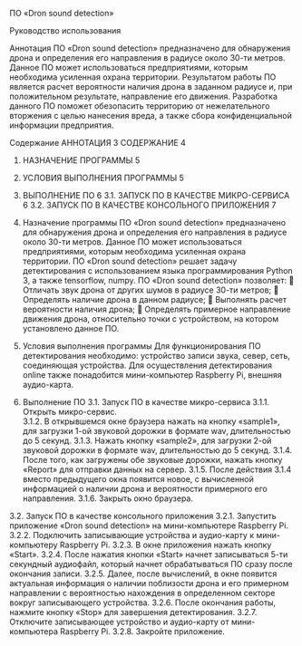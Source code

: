 ПО «Dron sound detection»

Руководство использования

Аннотация
ПО «Dron sound detection» предназначено для обнаружения дрона и определения его направления в радиусе около 30-ти метров. Данное ПО может использоваться предприятиями, которым необходима усиленная охрана территории.
Результатом работы ПО является расчет вероятности наличия дрона в заданном радиусе и, при положительном результате, направление его движения. Разработка данного ПО поможет обезопасить территорию от нежелательного вторжения с целью нанесения вреда, а также сбора конфиденциальной информации предприятия.
 
Содержание
АННОТАЦИЯ	3
СОДЕРЖАНИЕ	4
1. НАЗНАЧЕНИЕ ПРОГРАММЫ	5
2. УСЛОВИЯ ВЫПОЛНЕНИЯ ПРОГРАММЫ	5
3. ВЫПОЛНЕНИЕ ПО	6
3.1. ЗАПУСК ПО В КАЧЕСТВЕ МИКРО-СЕРВИСА	6
3.2. ЗАПУСК ПО В КАЧЕСТВЕ КОНСОЛЬНОГО ПРИЛОЖЕНИЯ	7
 
1. Назначение программы
ПО «Dron sound detection» предназначено для обнаружения дрона и определения его направления в радиусе около 30-ти метров. Данное ПО может использоваться предприятиями, которым необходима усиленная охрана территории. ПО «Dron sound detection» решает задачу детектирования с использованием языка программирования Python 3, а также tensorflow, numpy. ПО «Dron sound detection» позволяет:
	Отличать звук дрона от других шумов в радиусе 30-ти метров;
	Определять наличие дрона в данном радиусе;
	Выполнять расчет вероятности наличия дрона;
	Определять примерное направление движения дрона, относительно точки с устройством, на котором установлено данное ПО.

2. Условия выполнения программы
Для функционирования ПО детектирования необходимо: устройство записи звука, север, сеть, соединяющая устройства. Для осуществления детектирования online также понадобится мини-компьютер Raspberry Pi, внешняя аудио-карта. 

3. Выполнение ПО
3.1. Запуск ПО в качестве микро-сервиса
3.1.1. 	Открыть микро-сервис.   
3.1.2. 	В открывшемся окне браузера нажать на кнопку «sample1», для загрузки 1-ой  звуковой дорожки в формате wav, длительностью до 5 секунд.
3.1.3. 	Нажать кнопку «sample2», для загрузки 2-ой  звуковой дорожки в формате wav, длительностью до 5 секунд.
3.1.4. 	После того, как загружены обе звуковые дорожки, нажать кнопку «Report» для отправки данных на сервер.
3.1.5. 	После действия 3.1.4 вместо предыдущего окна появится новое, с вычисленной информацией о наличии дрона и вероятности примерного его направления. 
3.1.6. 	Закрыть окно браузера.

3.2. Запуск ПО в качестве консольного приложения 
3.2.1.	Запустить приложение «Dron sound detection» на мини-компьютере Raspberry Pi.
3.2.2.	Подключить записывающие устройства и аудио-карту к мини-компьютеру Raspberry Pi. 
3.2.3.	В окне приложения нажать кнопку «Start».
3.2.4.	После нажатия кнопки «Start» начнет записываться 5-ти секундный аудиофайл, который начнет обрабатываться ПО сразу после окончания записи. 
3.2.5.	Далее, после вычислений, в окне появится актуальная информация о наличии поблизости дрона и его примерном направлении с вероятностью нахождения в определенном секторе вокруг записывающего устройства. 
3.2.6.	После окончания работы, нажмите кнопку «Stop» для завершения детектирования. 
3.2.7.	Отключите записывающее устройство и аудио-карту от мини-компьютера Raspberry Pi.
3.2.8.	Закройте приложение. 
